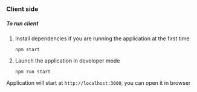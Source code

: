 ### Client side

##### To run client
1) Install dependencies if you are running the application at the first time

    `npm start`
2) Launch the application in developer mode

    `npm run start`

Application will start at `http://localhost:3000`, you can open it in browser
